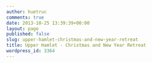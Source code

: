 ```yaml
---
author: huetruc
comments: true
date: 2013-10-25 13:39:39+00:00
layout: page
published: false
slug: upper-hamlet-christmas-and-new-year-retreat
title: Upper Hamlet - Christmas and New Year Retreat
wordpress_id: 3364
---
```



